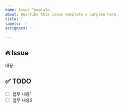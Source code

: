 ```yaml
---
name: Issue Template
about: Describe this issue template's purpose here.
title: ''
labels: ''
assignees: ''

---
```


## 🔥 Issue
내용

## ✅ TODO
- [ ] 업무 내용1
- [ ] 업무 내용2
